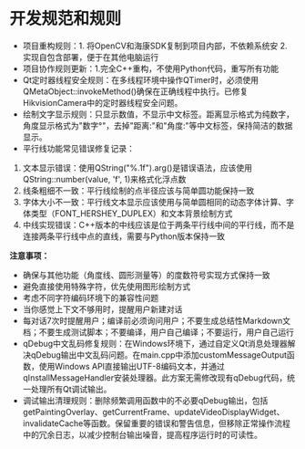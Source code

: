 # 开发规范和规则

- 项目重构规则：1. 将OpenCV和海康SDK复制到项目内部，不依赖系统安 2. 实现自包含部署，便于在其他电脑运行
- 项目协作规则更新：1.完全C++重构，不使用Python代码，重写所有功能
- Qt定时器线程安全规则：在多线程环境中操作QTimer时，必须使用QMetaObject::invokeMethod()确保在正确线程中执行。已修复HikvisionCamera中的定时器线程安全问题。
- 绘制文字显示规则：只显示数值，不显示中文标签。距离显示格式为纯数字，角度显示格式为"数字°"，去掉"距离:"和"角度:"等中文标签，保持简洁的数据显示。
- 平行线功能常见错误修复记录：
1. 文本显示错误：使用QString("%.1f").arg()是错误语法，应该使用QString::number(value, 'f', 1)来格式化浮点数
2. 线条粗细不一致：平行线绘制的点半径应该与简单圆功能保持一致
3. 字体大小不一致：平行线文本显示应该使用与简单圆相同的动态字体计算、字体类型（FONT_HERSHEY_DUPLEX）和文本背景绘制方式
4. 中线实现错误：C++版本的中线应该是位于两条平行线中间的平行线，而不是连接两条平行线中点的直线，需要与Python版本保持一致

**注意事项：**
- 确保与其他功能（角度线、圆形测量等）的度数符号实现方式保持一致
- 避免直接使用特殊字符，优先使用图形绘制方式
- 考虑不同字符编码环境下的兼容性问题
- 当你感觉上下文不够用时，提醒用户新建对话
- 每对话7次时提醒用户；编译前必须询问用户；不要生成总结性Markdown文档；不要生成测试脚本；不要编译，用户自己编译；不要运行，用户自己运行
- qDebug中文乱码修复规则：在Windows环境下，通过自定义Qt消息处理器解决qDebug输出中文乱码问题。在main.cpp中添加customMessageOutput函数，使用Windows API直接输出UTF-8编码文本，并通过qInstallMessageHandler安装处理器。此方案无需修改现有qDebug代码，统一处理所有Qt调试输出。
- 调试输出清理规则：删除频繁调用函数中的不必要qDebug输出，包括getPaintingOverlay、getCurrentFrame、updateVideoDisplayWidget、invalidateCache等函数。保留重要的错误和警告信息，但移除正常操作流程中的冗余日志，以减少控制台输出噪音，提高程序运行时的可读性。
